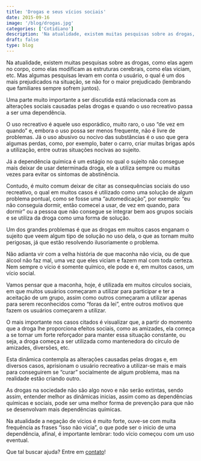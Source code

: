 ```yaml
---
title: 'Drogas e seus vícios sociais'
date: 2015-09-16
image: '/blog/drogas.jpg'
categories: ['Cotidiano']
description: 'Na atualidade, existem muitas pesquisas sobre as drogas, como elas agem no corpo, como elas modificam as estruturas cerebrais, como elas viciam...'
draft: false
type: blog
---
```


Na atualidade, existem muitas pesquisas sobre as drogas, como elas agem no corpo, como elas modificam as estruturas cerebrais, como elas viciam, etc. Mas algumas pesquisas levam em conta o usuário, o qual é um dos mais prejudicados na situação, se não for o maior prejudicado (lembrando que familiares sempre sofrem juntos).

Uma parte muito importante a ser discutida está relacionada com as alterações sociais causadas pelas drogas e quando o uso recreativo passa a ser uma dependência.

O uso recreativo é aquele uso esporádico, muito raro, o uso “de vez em quando” e, embora o uso possa ser menos frequente, não é livre de problemas. Já o uso abusivo ou nocivo das substâncias é o uso que gera algumas perdas, como, por exemplo, bater o carro, criar muitas brigas após a utilização, entre outras situações nocivas ao sujeito.

Já a dependência química é um estágio no qual o sujeito não consegue mais deixar de usar determinada droga, ele a utiliza sempre ou muitas vezes para evitar os sintomas de abstinência.

Contudo, é muito comum deixar de citar as consequências sociais do uso recreativo, o qual em muitos casos é utilizado como uma solução de algum problema pontual, como se fosse uma “automedicação”, por exemplo: “eu não conseguia dormir, então comecei a usar, de vez em quando, para dormir” ou a pessoa que não consegue se integrar bem aos grupos sociais e se utiliza da droga como uma forma de solução.

Um dos grandes problemas é que as drogas em muitos casos enganam o sujeito que veem algum tipo de solução no uso dela, o que as tornam muito perigosas, já que estão resolvendo ilusoriamente o problema.

Não adianta vir com a velha história de que maconha não vicia, ou de que álcool não faz mal, uma vez que eles viciam e fazem mal com toda certeza. Nem sempre o vício é somente químico, ele pode e é, em muitos casos, um vício social.

Vamos pensar que a maconha, hoje, é utilizada em muitos círculos sociais, em que muitos usuários começaram a utilizar para participar e ter a aceitação de um grupo, assim como outros começaram a utilizar apenas para serem reconhecidos como “foras da lei”, entre outros motivos que fazem os usuários começarem a utilizar.

O mais importante nos casos citados é visualizar que, a partir do momento que a droga lhe proporciona efeitos sociais, como as amizades, ela começa a se tornar um forte reforçador para manter essa situação constante, ou seja, a droga começa a ser utilizada como mantenedora do círculo de amizades, diversões, etc.

Esta dinâmica contempla as alterações causadas pelas drogas e, em diversos casos, aprisionam o usuário recreativo a utilizar-se mais e mais para conseguirem se “curar” socialmente de algum problema, mas na realidade estão criando outro.

As drogas na sociedade não são algo novo e não serão extintas, sendo assim, entender melhor as dinâmicas inicias, assim como as dependências químicas e sociais, pode ser uma melhor forma de prevenção para que não se desenvolvam mais dependências químicas.

Na atualidade a negação de vícios é muito forte, ouve-se com muita frequência as frases “isso não vicia”, o que pode ser o inicio de uma dependência, afinal, é importante lembrar: todo vício começou com um uso eventual.

Que tal buscar ajuda? Entre em [contato](/contato/)!
